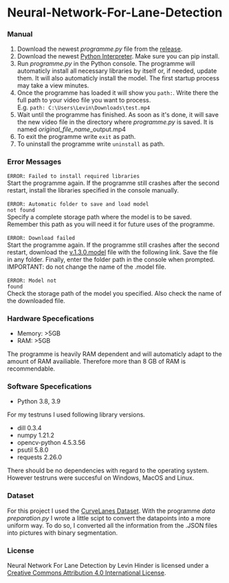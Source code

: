 # Neural-Network-For-Lane-Detection

### Manual
<ol>
  <li>Download the newest <i>programme.py</i> file from the <a href="https://github.com/LevinHinder/Neural-Network-For-Lane-Detection/releases">release</a>.</li>
  <li>Download the newest <a href="https://www.python.org/downloads/">Python Interpreter</a>. Make sure you can pip install.</li>
  <li>Run <i>programme.py</i> in the Python console. The programme will automaticly install all necessary libraries by itself or, if needed, update them. It will also automaticly install the model. The first startup process may take a view minutes.</li>
  <li>Once the programme has loaded it will show you <code>path:</code>. Write there the full path to your video file you want to process.<br>E.g. <code>path: C:\Users\Levin\Downloads\test.mp4</code></li>
  <li>Wait until the programme has finished. As soon as it's done, it will save the new video file in the directory where <i>programme.py</i> is saved. It is named <i>original_file_name</i>_output.mp4</li>
  <li>To exit the programme write <code>exit</code> as path.</li>
  <li>To uninstall the programme write <code>uninstall</code> as path.</li>
</ol>


### Error Messages
<code>ERROR: Failed to install required libraries</code><br>
Start the programme again. If the programme still crashes after the second restart, install the libraries specified in the console manually.<br><br>
<code>ERROR: Automatic folder to save and load model not found</code><br>
Specify a complete storage path where the model is to be saved. Remember this path as you will need it for future uses of the programme.<br><br>
<code>ERROR: Download failed</code><br>
Start the programme again. If the programme still crashes after the second restart, download the <a href="https://drive.google.com/file/d/1tWqXcNXYtYrVTY2XL9iETIyFOwfU9kSr/view?usp=sharing">v.1.3.0.model</a> file with the following link. Save the file in any folder. Finally, enter the folder path in the console when prompted. IMPORTANT: do not change the name of the .model file.<br><br>
<code>ERROR: Model not found</code><br>
Check the storage path of the model you specified. Also check the name of the downloaded file.<br>


### Hardware Specefications
<ul>
  <li>Memory: >5GB</li>
  <li>RAM: >5GB</li>
</ul>
The programme is heavily RAM dependent and will automaticly adapt to the amount of RAM availiable. Therefore more than 8 GB of RAM is recommendable.


### Software Specefications
<ul>
  <li>Python 3.8, 3.9</li>
</ul>
For my testruns I used following library versions.
<ul>
  <li>dill 0.3.4</li>
  <li>numpy 1.21.2</li>
  <li>opencv-python 4.5.3.56</li>
  <li>psutil 5.8.0</li>
  <li>requests 2.26.0</li>
</ul>
There should be no dependencies with regard to the operating system. However testruns were succesful on Windows, MacOS and Linux.


### Dataset
For this project I used the <a href="https://github.com/SoulmateB/CurveLanes">CurveLanes Dataset</a>. With the programme <i>data preparation.py</i> I wrote a little scipt to convert the datapoints into a more uniform way. To do so, I converted all the information from the .JSON files into pictures with binary segmentation.


### License
<span xmlns:dct="http://purl.org/dc/terms/" href="http://purl.org/dc/dcmitype/InteractiveResource" property="dct:title" rel="dct:type">Neural Network For Lane Detection</span> by <span xmlns:cc="http://creativecommons.org/ns#" property="cc:attributionName">Levin Hinder</span> is licensed under a <a rel="license" href="http://creativecommons.org/licenses/by/4.0/">Creative Commons Attribution 4.0 International License</a>.
